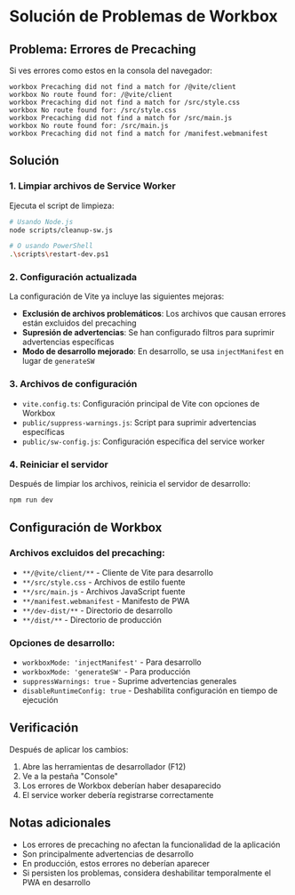 # Solución de Problemas de Workbox

## Problema: Errores de Precaching

Si ves errores como estos en la consola del navegador:

```
workbox Precaching did not find a match for /@vite/client
workbox No route found for: /@vite/client
workbox Precaching did not find a match for /src/style.css
workbox No route found for: /src/style.css
workbox Precaching did not find a match for /src/main.js
workbox No route found for: /src/main.js
workbox Precaching did not find a match for /manifest.webmanifest
```

## Solución

### 1. Limpiar archivos de Service Worker

Ejecuta el script de limpieza:

```bash
# Usando Node.js
node scripts/cleanup-sw.js

# O usando PowerShell
.\scripts\restart-dev.ps1
```

### 2. Configuración actualizada

La configuración de Vite ya incluye las siguientes mejoras:

- **Exclusión de archivos problemáticos**: Los archivos que causan errores están excluidos del precaching
- **Supresión de advertencias**: Se han configurado filtros para suprimir advertencias específicas
- **Modo de desarrollo mejorado**: En desarrollo, se usa `injectManifest` en lugar de `generateSW`

### 3. Archivos de configuración

- `vite.config.ts`: Configuración principal de Vite con opciones de Workbox
- `public/suppress-warnings.js`: Script para suprimir advertencias específicas
- `public/sw-config.js`: Configuración específica del service worker

### 4. Reiniciar el servidor

Después de limpiar los archivos, reinicia el servidor de desarrollo:

```bash
npm run dev
```

## Configuración de Workbox

### Archivos excluidos del precaching:

- `**/@vite/client/**` - Cliente de Vite para desarrollo
- `**/src/style.css` - Archivos de estilo fuente
- `**/src/main.js` - Archivos JavaScript fuente
- `**/manifest.webmanifest` - Manifesto de PWA
- `**/dev-dist/**` - Directorio de desarrollo
- `**/dist/**` - Directorio de producción

### Opciones de desarrollo:

- `workboxMode: 'injectManifest'` - Para desarrollo
- `workboxMode: 'generateSW'` - Para producción
- `suppressWarnings: true` - Suprime advertencias generales
- `disableRuntimeConfig: true` - Deshabilita configuración en tiempo de ejecución

## Verificación

Después de aplicar los cambios:

1. Abre las herramientas de desarrollador (F12)
2. Ve a la pestaña "Console"
3. Los errores de Workbox deberían haber desaparecido
4. El service worker debería registrarse correctamente

## Notas adicionales

- Los errores de precaching no afectan la funcionalidad de la aplicación
- Son principalmente advertencias de desarrollo
- En producción, estos errores no deberían aparecer
- Si persisten los problemas, considera deshabilitar temporalmente el PWA en desarrollo

